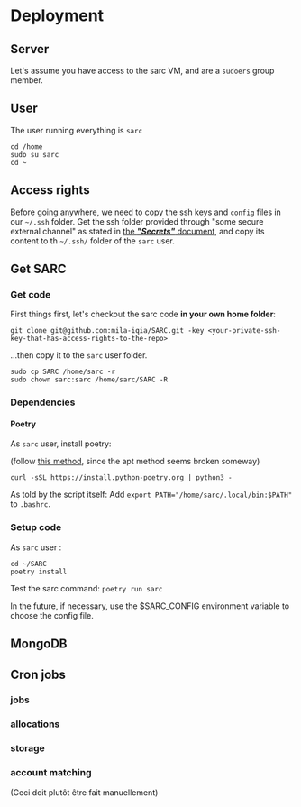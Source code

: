 # Deployment

## Server

Let's assume you have access to the sarc VM, and are a `sudoers` group member.

## User

The user running everything is `sarc`

```
cd /home
sudo su sarc
cd ~
```

## Access rights

Before going anywhere, we need to copy the ssh keys and `config` files in our `~/.ssh` folder.
Get the ssh folder provided through "some secure external channel" as stated in [the ***"Secrets"*** document](secrets.md), and copy its content to th `~/.ssh/` folder of the `sarc` user.

## Get SARC


### Get code

First things first, let's checkout the sarc code **in your own home folder**:

```
git clone git@github.com:mila-iqia/SARC.git -key <your-private-ssh-key-that-has-access-rights-to-the-repo>
```

...then copy it to the `sarc` user folder.

```
sudo cp SARC /home/sarc -r
sudo chown sarc:sarc /home/sarc/SARC -R
```
### Dependencies
#### Poetry


As `sarc` user, install poetry:

(follow [this method](https://www.digitalocean.com/community/tutorials/how-to-install-poetry-to-manage-python-dependencies-on-ubuntu-22-04#step-1-installing-poetry), since the apt method seems broken someway)

```
curl -sSL https://install.python-poetry.org | python3 -
```

As told by the script itself: Add `export PATH="/home/sarc/.local/bin:$PATH"` to `.bashrc`.

### Setup code

As `sarc` user :

```
cd ~/SARC
poetry install
```

Test the sarc command: `poetry run sarc`

In the future, if necessary, use the $SARC_CONFIG environment variable to choose the config file.

## MongoDB

## Cron jobs

### jobs
### allocations
### storage
### account matching
(Ceci doit plutôt être fait manuellement)

